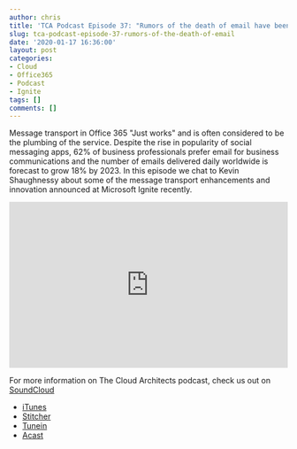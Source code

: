 ```yaml
---
author: chris
title: 'TCA Podcast Episode 37: "Rumors of the death of email have been greatly exaggerated"'
slug: tca-podcast-episode-37-rumors-of-the-death-of-email
date: '2020-01-17 16:36:00'
layout: post
categories:
- Cloud
- Office365
- Podcast
- Ignite
tags: []
comments: []
---
```


Message transport in Office 365 "Just works" and is often considered to be the plumbing of the service. Despite the rise in popularity of social messaging apps, 62% of business professionals prefer email for business communications and the number of emails delivered daily worldwide is forecast to grow 18% by 2023. In this episode we chat to Kevin Shaughnessy about some of the message transport enhancements and innovation announced at Microsoft Ignite recently.

<p><iframe width="100%" height="300" scrolling="no" frameborder="no" allow="autoplay" src="https://w.soundcloud.com/player/?url=https%3A//api.soundcloud.com/tracks/745192531&color=%23ff5500&auto_play=false&hide_related=false&show_comments=true&show_user=true&show_reposts=false&show_teaser=true&visual=true"></iframe></p>

For more information on The Cloud Architects podcast, check us out on [SoundCloud](https://soundcloud.com/thecloudarchitects/)

*   [iTunes](https://itunes.apple.com/us/podcast/the-cloud-architects-podcast/id1264479296?mt=2)
*   [Stitcher](https://www.stitcher.com/podcast/the-cloud-architects/the-cloud-achitects)
*   [Tunein](https://tunein.com/radio/The-Cloud-Architects-Podcast-p1026315/)
*   [Acast](https://www.acast.com/thecloudarchitectspodcast)

